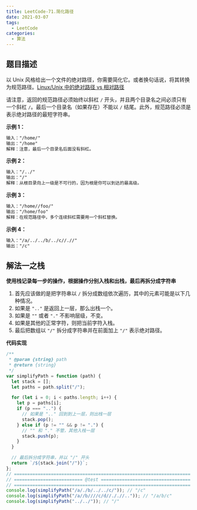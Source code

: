 ```yaml
---
title: LeetCode-71.简化路径
date: 2021-03-07
tags:
  - LeetCode
categories:
  - 算法
---
```


## 题目描述

以 Unix 风格给出一个文件的绝对路径，你需要简化它。或者换句话说，将其转换为规范路径。[Linux/Unix 中的绝对路径 vs 相对路径](https://blog.csdn.net/u011327334/article/details/50355600)

请注意，返回的规范路径必须始终以斜杠 `/` 开头，并且两个目录名之间必须只有一个斜杠 `/`。最后一个目录名（如果存在）不能以 `/` 结尾。此外，规范路径必须是表示绝对路径的最短字符串。

**示例 1：**

```md
输入："/home/"
输出："/home"
解释：注意，最后一个目录名后面没有斜杠。
```

**示例 2：**

```md
输入："/../"
输出："/"
解释：从根目录向上一级是不可行的，因为根是你可以到达的最高级。
```

**示例 3：**

```md
输入："/home//foo/"
输出："/home/foo"
解释：在规范路径中，多个连续斜杠需要用一个斜杠替换。
```

**示例 4：**

```md
输入："/a/../../b/../c//.//"
输出："/c"
```

## 解法一之栈

**使用栈记录每一步的操作，根据操作分别入栈和出栈，最后再拆分成字符串**

1. 首先应该做的是把字符串以 `/` 拆分成数组依次遍历，其中的元素可能是以下几种情况。
2. 如果是 `".."` 是返回上一层，那么出栈一个。
3. 如果是 `""` 或者 `"."` 不影响层级，不变。
4. 如果是其他的正常字符，则把当前字符入栈。
5. 最后把数组以 `"/"` 拆分成字符串并在前面加上 `"/"` 表示绝对路径。

**代码实现**

```js
/**
 * @param {string} path
 * @return {string}
 */
var simplifyPath = function (path) {
  let stack = [];
  let paths = path.split("/");

  for (let i = 0; i < paths.length; i++) {
    let p = paths[i];
    if (p === "..") {
      // 如果是 ".." 回到到上一层，则出栈一层
      stack.pop();
    } else if (p != "" && p != ".") {
      // "" 和 "." 不管，其他入栈一层
      stack.push(p);
    }
  }

  // 最后拆分成字符串，并以 "/" 开头
  return `/${stack.join("/")}`;
};
// ===================================================================
// ========================== @test ==================================
// ===================================================================
console.log(simplifyPath("/a/./b/../../c/")); // "/c"
console.log(simplifyPath("/a//b////c/d//././/..")); // "/a/b/c"
console.log(simplifyPath("../../")); // "/"
```
